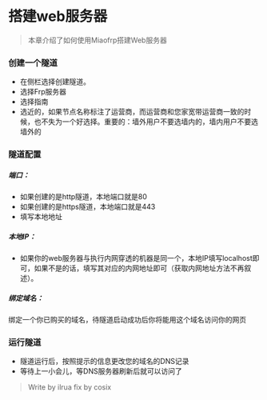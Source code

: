 # 搭建web服务器
> 本章介绍了如何使用Miaofrp搭建Web服务器

### 创建一个隧道

* 在侧栏选择创建隧道。
* 选择Frp服务器
* 选择指南
* 选近的，如果节点名称标注了运营商，而运营商和您家宽带运营商一致的时候，也不失为一个好选择。重要的：墙外用户不要选墙内的，墙内用户不要选墙外的

### 隧道配置
##### 端口：
* 如果创建的是http隧道，本地端口就是80
* 如果创建的是https隧道，本地端口就是443
* 填写本地地址
##### 本地IP：
* 如果你的web服务器与执行内网穿透的机器是同一个，本地IP填写localhost即可，如果不是的话，填写其对应的内网地址即可（获取内网地址方法不再叙述）。
##### 绑定域名：
绑定一个你已购买的域名，待隧道启动成功后你将能用这个域名访问你的网页

### 运行隧道
* 隧道运行后，按照提示的信息更改您的域名的DNS记录
* 等待上一小会儿，等DNS服务器刷新后就可以访问了

> Write by ilrua
> fix by cosix
